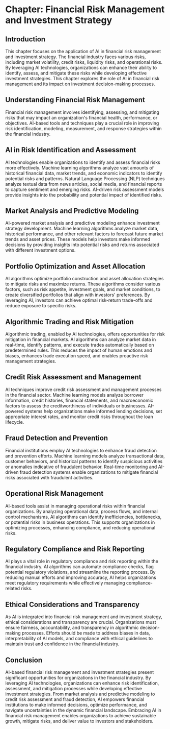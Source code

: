 Chapter: Financial Risk Management and Investment Strategy
==========================================================

Introduction
------------

This chapter focuses on the application of AI in financial risk management and investment strategy. The financial industry faces various risks, including market volatility, credit risks, liquidity risks, and operational risks. By leveraging AI technologies, organizations can enhance their ability to identify, assess, and mitigate these risks while developing effective investment strategies. This chapter explores the role of AI in financial risk management and its impact on investment decision-making processes.

Understanding Financial Risk Management
---------------------------------------

Financial risk management involves identifying, assessing, and mitigating risks that may impact an organization's financial health, performance, or objectives. AI-based tools and techniques play a crucial role in improving risk identification, modeling, measurement, and response strategies within the financial industry.

AI in Risk Identification and Assessment
----------------------------------------

AI technologies enable organizations to identify and assess financial risks more effectively. Machine learning algorithms analyze vast amounts of historical financial data, market trends, and economic indicators to identify potential risks and patterns. Natural Language Processing (NLP) techniques analyze textual data from news articles, social media, and financial reports to capture sentiment and emerging risks. AI-driven risk assessment models provide insights into the probability and potential impact of identified risks.

Market Analysis and Predictive Modeling
---------------------------------------

AI-powered market analysis and predictive modeling enhance investment strategy development. Machine learning algorithms analyze market data, historical performance, and other relevant factors to forecast future market trends and asset prices. These models help investors make informed decisions by providing insights into potential risks and returns associated with different investment options.

Portfolio Optimization and Asset Allocation
-------------------------------------------

AI algorithms optimize portfolio construction and asset allocation strategies to mitigate risks and maximize returns. These algorithms consider various factors, such as risk appetite, investment goals, and market conditions, to create diversified portfolios that align with investors' preferences. By leveraging AI, investors can achieve optimal risk-return trade-offs and reduce exposure to specific risks.

Algorithmic Trading and Risk Mitigation
---------------------------------------

Algorithmic trading, enabled by AI technologies, offers opportunities for risk mitigation in financial markets. AI algorithms can analyze market data in real-time, identify patterns, and execute trades automatically based on predetermined rules. This reduces the impact of human emotions and biases, enhances trade execution speed, and enables proactive risk management strategies.

Credit Risk Assessment and Management
-------------------------------------

AI techniques improve credit risk assessment and management processes in the financial sector. Machine learning models analyze borrower information, credit histories, financial statements, and macroeconomic factors to assess the creditworthiness of individuals or businesses. AI-powered systems help organizations make informed lending decisions, set appropriate interest rates, and monitor credit risks throughout the loan lifecycle.

Fraud Detection and Prevention
------------------------------

Financial institutions employ AI technologies to enhance fraud detection and prevention efforts. Machine learning models analyze transactional data, customer behaviors, and historical patterns to identify suspicious activities or anomalies indicative of fraudulent behavior. Real-time monitoring and AI-driven fraud detection systems enable organizations to mitigate financial risks associated with fraudulent activities.

Operational Risk Management
---------------------------

AI-based tools assist in managing operational risks within financial organizations. By analyzing operational data, process flows, and internal control mechanisms, AI algorithms can identify inefficiencies, bottlenecks, or potential risks in business operations. This supports organizations in optimizing processes, enhancing compliance, and reducing operational risks.

Regulatory Compliance and Risk Reporting
----------------------------------------

AI plays a vital role in regulatory compliance and risk reporting within the financial industry. AI algorithms can automate compliance checks, flag potential regulatory violations, and streamline the reporting process. By reducing manual efforts and improving accuracy, AI helps organizations meet regulatory requirements while effectively managing compliance-related risks.

Ethical Considerations and Transparency
---------------------------------------

As AI is integrated into financial risk management and investment strategy, ethical considerations and transparency are crucial. Organizations must ensure fairness, accountability, and transparency in algorithmic decision-making processes. Efforts should be made to address biases in data, interpretability of AI models, and compliance with ethical guidelines to maintain trust and confidence in the financial industry.

Conclusion
----------

AI-based financial risk management and investment strategies present significant opportunities for organizations in the financial industry. By leveraging AI technologies, organizations can enhance risk identification, assessment, and mitigation processes while developing effective investment strategies. From market analysis and predictive modeling to credit risk assessment and fraud detection, AI empowers financial institutions to make informed decisions, optimize performance, and navigate uncertainties in the dynamic financial landscape. Embracing AI in financial risk management enables organizations to achieve sustainable growth, mitigate risks, and deliver value to investors and stakeholders.
